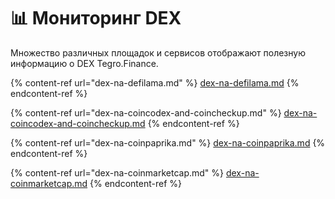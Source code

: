# 📊 Мониторинг DEX

Множество различных площадок и сервисов отображают полезную информацию о DEX Tegro.Finance.&#x20;

{% content-ref url="dex-na-defilama.md" %}
[dex-na-defilama.md](dex-na-defilama.md)
{% endcontent-ref %}

{% content-ref url="dex-na-coincodex-and-coincheckup.md" %}
[dex-na-coincodex-and-coincheckup.md](dex-na-coincodex-and-coincheckup.md)
{% endcontent-ref %}

{% content-ref url="dex-na-coinpaprika.md" %}
[dex-na-coinpaprika.md](dex-na-coinpaprika.md)
{% endcontent-ref %}

{% content-ref url="dex-na-coinmarketcap.md" %}
[dex-na-coinmarketcap.md](dex-na-coinmarketcap.md)
{% endcontent-ref %}
